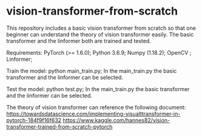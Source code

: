 # vision-transformer-from-scratch
This repository includes a basic vision transformer from scratch so that  one beginner can understand the theory of vision transformer easily. The basic transformer and the linformer both are trained and tested.

Requirements:
PyTorch (>= 1.6.0);
Python 3.6.9;
Numpy (1.18.2);
OpenCV ;
Linformer;

Train the model:
python main_train.py;
In the main_train.py the basic transformer and the linformer can be selected.

Test the model:
python test.py;
In the main_train.py the basic transformer and the linformer can be selected.

The theory of vision transformer can reference the following document:
https://towardsdatascience.com/implementing-visualttransformer-in-pytorch-184f9f16f632
https://www.kaggle.com/hannes82/vision-transformer-trained-from-scratch-pytorch
